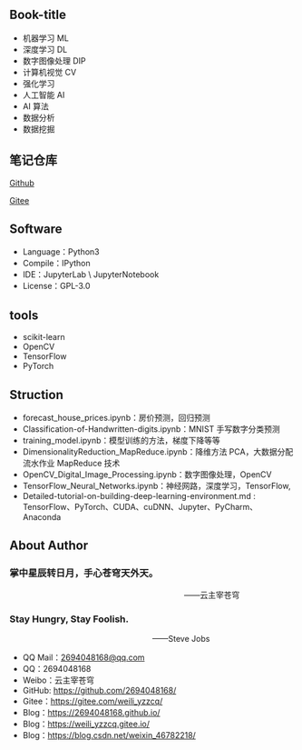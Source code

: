 ## Book-title
- 机器学习 ML
- 深度学习 DL
- 数字图像处理 DIP
- 计算机视觉 CV
- 强化学习 
- 人工智能 AI
- AI 算法 
- 数据分析
- 数据挖掘


## 笔记仓库
[Github](git@github.com:2694048168/MachineLearning.git)


[Gitee](git@gitee.com:weili_yzzcq/MachineLearning.git)

## Software

- Language：Python3
- Compile：IPython
- IDE：JupyterLab \ JupyterNotebook
- License：GPL-3.0

## tools
- scikit-learn
- OpenCV
- TensorFlow
- PyTorch

## Struction

- forecast_house_prices.ipynb：房价预测，回归预测
- Classification-of-Handwritten-digits.ipynb：MNIST 手写数字分类预测
- training_model.ipynb：模型训练的方法，梯度下降等等
- DimensionalityReduction_MapReduce.ipynb：降维方法 PCA，大数据分配流水作业 MapReduce 技术
- OpenCV_Digital_Image_Processing.ipynb：数字图像处理，OpenCV
- TensorFlow_Neural_Networks.ipynb：神经网路，深度学习，TensorFlow, 
- Detailed-tutorial-on-building-deep-learning-environment.md : TensorFlow、PyTorch、CUDA、cuDNN、Jupyter、PyCharm、Anaconda


## About Author

### 掌中星辰转日月，手心苍穹天外天。
&emsp;&emsp;&emsp;&emsp;&emsp;&emsp;&emsp;&emsp;&emsp;&emsp;&emsp;&emsp;&emsp;&emsp;&emsp;&emsp;&emsp;&emsp;&emsp;&emsp;&emsp;&emsp;——云主宰苍穹

### Stay Hungry, Stay Foolish.
&emsp;&emsp;&emsp;&emsp;&emsp;&emsp;&emsp;&emsp;&emsp;&emsp;&emsp;&emsp;&emsp;&emsp;&emsp;&emsp;&emsp;&emsp;——Steve Jobs

- QQ Mail：2694048168@qq.com
- QQ：2694048168
- Weibo：云主宰苍穹
- GitHub: https://github.com/2694048168/
- Gitee：https://gitee.com/weili_yzzcq/
- Blog：https://2694048168.github.io/
- Blog：https://weili_yzzcq.gitee.io/ 
- Blog：https://blog.csdn.net/weixin_46782218/
